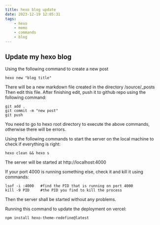 ```yaml
---
title: hexo blog update
date: 2023-12-19 12:05:31
tags:
    - hexo
    - memo
    - commands
    - blog
---
```


## Update my hexo blog

Using the following command to create a new post

```
hexo new "blog title"

```
There will be a new markdown file created in the directory /source/_posts
Then edit this file.
After finishing edit, push it to github repo using the following command:

```
git add .
git commit -m "new post"
git push

```
You need to go to hexo root directory to execute the above commands, otherwise there will be errors.

Using the following commands to start the server on the local machine to check if everything is right:

```
hexo clean && hexo s

```
The server will be started at http://localhost:4000

If your port 4000 is running something else, check it and kill it using commands:
```
lsof -i :4000   #find the PID that is running on port 4000
kill -9 PID     #the PID you find to kill the process

```
Then the server shall be started without any problems.

Running this command to update the deployment on vercel:

```
npm install hexo-theme-redefine@latest

```


